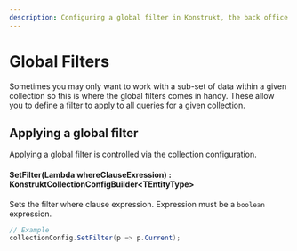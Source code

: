 ```yaml
---
description: Configuring a global filter in Konstrukt, the back office UI builder for Umbraco.
---
```


# Global Filters

Sometimes you may only want to work with a sub-set of data within a given collection so this is where the global filters comes in handy. These allow you to define a filter to apply to all queries for a given collection.

## Applying a global filter

Applying a global filter is controlled via the collection configuration.

#### **SetFilter(Lambda whereClauseExression) : KonstruktCollectionConfigBuilder&lt;TEntityType&gt;**

Sets the filter where clause expression. Expression must be a `boolean` expression.

````csharp
// Example
collectionConfig.SetFilter(p => p.Current);
````